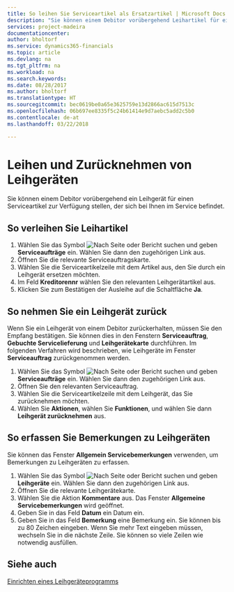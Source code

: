 ```yaml
---
title: So leihen Sie Serviceartikel als Ersatzartikel | Microsoft Docs
description: "Sie können einem Debitor vorübergehend Leihartikel für einen Serviceartikel zur Verfügung stellen, der sich bei Ihnen im Service befindet."
services: project-madeira
documentationcenter: 
author: bholtorf
ms.service: dynamics365-financials
ms.topic: article
ms.devlang: na
ms.tgt_pltfrm: na
ms.workload: na
ms.search.keywords: 
ms.date: 08/28/2017
ms.author: bholtorf
ms.translationtype: HT
ms.sourcegitcommit: bec0619be0a65e3625759e13d2866ac615d7513c
ms.openlocfilehash: 06b697ee8335f5c24b61414e9d7aebc5add2c5b0
ms.contentlocale: de-at
ms.lasthandoff: 03/22/2018

---
```

# <a name="lend-and-receive-loaners"></a>Leihen und Zurücknehmen von Leihgeräten
Sie können einem Debitor vorübergehend ein Leihgerät für einen Serviceartikel zur Verfügung stellen, der sich bei Ihnen im Service befindet.  
  
## <a name="to-lend-a-loaner-item"></a>So verleihen Sie Leihartikel    
1. Wählen Sie das Symbol ![Nach Seite oder Bericht suchen](media/ui-search/search_small.png "Nach Seite oder Bericht suchen") und geben **Serviceaufträge** ein. Wählen Sie dann den zugehörigen Link aus.  
2. Öffnen Sie die relevante Serviceauftragskarte.  
3. Wählen Sie die Serviceartikelzeile mit dem Artikel aus, den Sie durch ein Leihgerät ersetzen möchten.  
4. Im Feld **Kreditorennr** wählen Sie den relevanten Leihgerätartikel aus.  
5. Klicken Sie zum Bestätigen der Ausleihe auf die Schaltfläche **Ja**.  

## <a name="to-receive-a-loaner"></a>So nehmen Sie ein Leihgerät zurück  
Wenn Sie ein Leihgerät von einem Debitor zurückerhalten, müssen Sie den Empfang bestätigen. Sie können dies in den Fenstern **Serviceauftrag**, **Gebuchte Servicelieferung** und **Leihgerätekarte** durchführen. Im folgenden Verfahren wird beschrieben, wie Leihgeräte im Fenster **Serviceauftrag** zurückgenommen werden.  
  
1. Wählen Sie das Symbol ![Nach Seite oder Bericht suchen](media/ui-search/search_small.png "Nach Seite oder Bericht suchen") und geben **Serviceaufträge** ein. Wählen Sie dann den zugehörigen Link aus.  
2. Öffnen Sie den relevanten Serviceauftrag.  
3. Wählen Sie die Serviceartikelzeile mit dem Leihgerät, das Sie zurücknehmen möchten.  
4. Wählen Sie **Aktionen**, wählen Sie **Funktionen**, und wählen Sie dann **Leihgerät zurücknehmen** aus.  

## <a name="to-register-loaner-comments"></a>So erfassen Sie Bemerkungen zu Leihgeräten  
Sie können das Fenster **Allgemein Servicebemerkungen** verwenden, um Bemerkungen zu Leihgeräten zu erfassen.  
  
1. Wählen Sie das Symbol ![Nach Seite oder Bericht suchen](media/ui-search/search_small.png "Nach Seite oder Bericht suchen") und geben **Leihgeräte** ein. Wählen Sie dann den zugehörigen Link aus.  
2. Öffnen Sie die relevante Leihgerätekarte.  
3. Wählen Sie die Aktion **Kommentare** aus. Das Fenster **Allgemeine Servicebemerkungen** wird geöffnet.  
4. Geben Sie in das Feld **Datum** ein Datum ein.  
5. Geben Sie in das Feld **Bemerkung** eine Bemerkung ein. Sie können bis zu 80 Zeichen eingeben. Wenn Sie mehr Text eingeben müssen, wechseln Sie in die nächste Zeile. Sie können so viele Zeilen wie notwendig ausfüllen.  
  
## <a name="see-also"></a>Siehe auch  
[Einrichten eines Leihgeräteprogramms](service-how-setup-loaner-program.md)   

